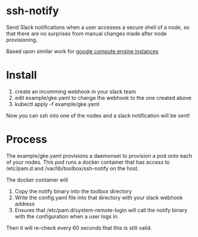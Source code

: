 ssh-notify
==========

Send Slack notifications when a user accesses a secure shell of a node,
so that there are no surprises from manual changes made after node provisioning.

Based upon similar work for [google compute engine instances](https://cloud.google.com/community/tutorials/send-connect-notification-to-slack-from-google-compute-engine)

# Install

1. create an incomming webhook in your slack team
1. edit example/gke.yaml to change the webhook to the one created above
1. kubectl apply -f example/gke.yaml

Now you can ssh into one of the nodes and a slack notification will be sent!

# Process
The example/gke.yaml provisions a daemonset to provision a pod onto each of your nodes.
This pod runs a docker container that has access to /etc/pam.d and /var/lib/toolbox/ssh-notify on the host.

The docker container will 
1. Copy the notify binary into the toolbox directory
1. Write the config.yaml file into that directory with your slack webhook address
1. Ensures that /etc/pam.d/system-remote-login will call the notify binary with the configuration when a user logs in.

Then it will re-check every 60 seconds that this is still valid.
